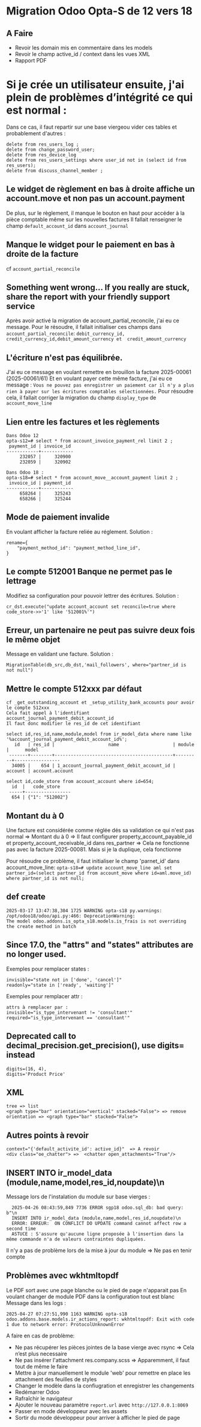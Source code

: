 # Migration Odoo Opta-S de 12 vers 18

## A Faire
* Revoir les domain mis en commentaire dans les models
* Revoir le champ active_id / context dans les vues XML
* Rapport PDF


# Si je crée un utilisateur ensuite, j'ai plein de problèmes d’intégrité ce qui est normal : 
Dans ce cas, il faut repartir sur une base viergeou vider ces tables et probablement d'autres : 
```
delete from res_users_log ;
delete from change_password_user;
delete from res_device_log
delete from res_users_settings where user_id not in (select id from res_users);
delete from discuss_channel_member ;
```


## Le widget de règlement en bas à droite affiche un account.move et non pas un account.payment
De plus, sur le règlement, il manque le bouton en haut pour accéder à la pièce comptable même sur les nouvelles factures
Il fallait renseigner le champ `default_account_id` dans `account_journal`


## Manque le widget pour le paiement en bas à droite de la facture
cf ```account_partial_reconcile```


## Something went wrong... If you really are stuck, share the report with your friendly support service 
Après avoir activé la migration de account_partial_reconcile, j'ai eu ce message.
Pour le résoudre, il fallait initialiser ces champs dans ```account_partial_reconcile```:
```debit_currency_id, credit_currency_id,debit_amount_currency et  credit_amount_currency```


## L'écriture n'est pas équilibrée.
J'ai eu ce message en voulant remettre en brouillon la facture 2025-00061 (2025-00061/61)
Et en voulant payer cette même facture, j'ai eu ce message :
```Vous ne pouvez pas enregistrer un paiement car il n'y a plus rien à payer sur les écritures comptables sélectionnées.```
Pour résoudre cela, il fallait corriger la migration du champ ```display_type``` de ```account_move_line```



## Lien entre les factures et les règlements
```
Dans Odoo 12
opta-s12=# select * from account_invoice_payment_rel limit 2 ;
 payment_id | invoice_id 
------------+------------
     232057 |     320900
     232059 |     320902

Dans Odoo 18 : 
opta-s18=# select * from account_move__account_payment limit 2 ;
 invoice_id | payment_id 
------------+------------
     658264 |     325243
     658266 |     325244
```


## Mode de paiement invalide
En voulant afficher la facture reliée au réglement. Solution : 
```
rename={
    "payment_method_id": "payment_method_line_id",
}
```


## Le compte 512001 Banque ne permet pas le lettrage
Modifiez sa configuration pour pouvoir lettrer des écritures. Solution : 
```
cr_dst.execute("update account_account set reconcile=true where code_store->>'1' like '512001%'") 
```


## Erreur, un partenaire ne peut pas suivre deux fois le même objet
Message en validant une facture. Solution : 
```
MigrationTable(db_src,db_dst,'mail_followers', where="partner_id is not null")
```

## Mettre le compte 512xxx par défaut
```
cf _get_outstanding_account et _setup_utility_bank_accounts pour avoir le compte 512xxx
Cela fait appel à l'identifiant account_journal_payment_debit_account_id
Il faut donc modifier le res_id de cet identifiant

select id,res_id,name,module,model from ir_model_data where name like '%account_journal_payment_debit_account_id%';
   id   | res_id |                    name                    | module  |      model      
 -------+--------+--------------------------------------------+---------+-----------------
  34005 |    654 | 1_account_journal_payment_debit_account_id | account | account.account

select id,code_store from account_account where id=654;
  id  |   code_store    
 -----+-----------------
  654 | {"1": "512002"}
```


## Montant du à 0 
Une facture est considérée comme réglée dés sa validation ce qui n'est pas normal 
=> Montant du à 0 
=> Il faut configurer property_account_payable_id et property_account_receivable_id dans res_partner
=> Cela ne fonctionne pas avec la facture 2025-00081. Mais si je la duplique, cela fonctionne

Pour résoudre ce problème, il faut initialiser le champ 'parnet_id' dans account_move_line:
```opta-s18=# update account_move_line aml set partner_id=(select partner_id from account_move where id=aml.move_id) where partner_id is not null;```




## def create
```
2025-03-17 13:47:38,304 1725 WARNING opta-s18 py.warnings: /opt/odoo18/odoo/api.py:466: DeprecationWarning: 
The model odoo.addons.is_opta_s18.models.is_frais is not overriding the create method in batch
```

## Since 17.0, the "attrs" and "states" attributes are no longer used.
Exemples pour remplacer states : 
```
invisible="state not in ['done', 'cancel']" 
readonly="state in ['ready', 'waiting']"
```
Exemples pour remplacer attr : 
```
attrs à remplacer par : 
invisible="is_type_intervenant != 'consultant'"
required="is_type_intervenant == 'consultant'"
```

## Deprecated call to decimal_precision.get_precision(<application>), use digits=<application> instead 
```
digits=(16, 4),
digits='Product Price'
```

## XML
```
tree => list
<graph type="bar" orientation="vertical" stacked="False"> => remove orientation => <graph type="bar" stacked="False">
```

## Autres points à revoir
```
context="{'default_activite_id': active_id}"  => A revoir
<div class="oe_chatter"> =>  <chatter open_attachments="True"/>
```


## INSERT INTO ir_model_data (module,name,model,res_id,noupdate)\n            
Message lors de l'instalation du module sur base vierges : 
```
  2025-04-26 08:43:59,849 7736 ERROR sgp18 odoo.sql_db: bad query: b"\n            
  INSERT INTO ir_model_data (module,name,model,res_id,noupdate)\n            
  ERROR: ERREUR:  ON CONFLICT DO UPDATE command cannot affect row a second time
  ASTUCE : S'assure qu'aucune ligne proposée à l'insertion dans la même commande n'a de valeurs contraintes dupliquées.
```
Il n'y a pas de problème lors de la mise à jour du module => Ne pas en tenir compte



## Problèmes avec wkhtmltopdf
Le PDF sort avec une page blanche ou le pied de page n'apparait pas
En voulant changer de module PDF dans la configuration tout est blanc
Message dans les logs : 
```
2025-04-27 07:27:51,990 1163 WARNING opta-s18 odoo.addons.base.models.ir_actions_report: wkhtmltopdf: Exit with code 1 due to network error: ProtocolUnknownError
```

A faire en cas de problème:
* Ne pas récupérer les pièces jointes de la base vierge avec rsync => Cela n’est plus necessaire
* Ne pas insérer l'attachment res.company.scss => Apparemment, il faut tout de même le faire
* Mettre à jour manuellement le module 'web' pour remettre en place les attachment des feuilles de styles
* Changer le modèle dans la confiugration et enregistrer les changements
* Redémarrer Odoo
* Rafraîchir le navigateur
* Ajouter le nouveau paramètre `report.url` avec `http://127.0.0.1:8069`
* Passer en mode développeur avec les assets
* Sortir du mode développeur pour arriver à afficher le pied de page

